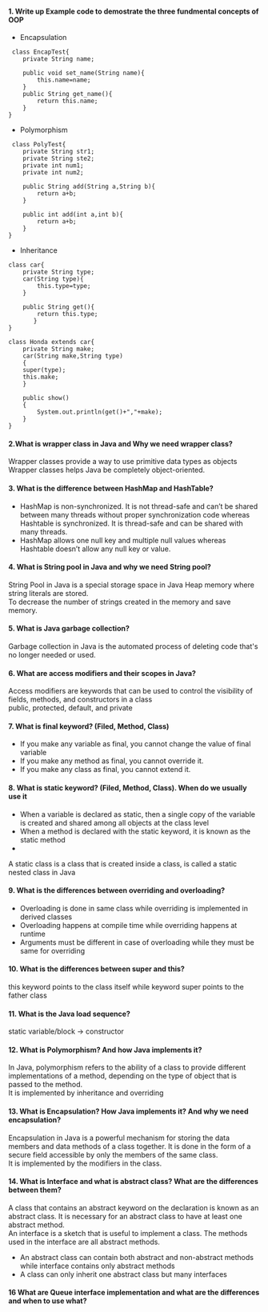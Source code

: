 #### 1. Write up Example code to demostrate the three fundmental concepts of OOP
* Encapsulation
```
 class EncapTest{
    private String name;
    
    public void set_name(String name){
        this.name=name;
    }
    public String get_name(){
        return this.name;
    }
}
```

* Polymorphism
```
 class PolyTest{
    private String str1;
    private String ste2;
    private int num1;
    private int num2;
    
    public String add(String a,String b){
        return a+b;
    }
       
    public int add(int a,int b){
        return a+b;
    } 
}
```
* Inheritance
```
class car{
    private String type;
    car(String type){
        this.type=type;
    }
    
    public String get(){
        return this.type;
       }
}

class Honda extends car{
    private String make;
    car(String make,String type)
    {
    super(type);
    this.make;
    }
    
    public show()
    {
        System.out.println(get()+","+make);
    }
}
```

#### 2.What is wrapper class in Java and Why we need wrapper class?
Wrapper classes provide a way to use primitive data types as objects  
Wrapper classes helps Java be completely object-oriented.
#### 3. What is the difference between HashMap and HashTable?
* HashMap is non-synchronized. It is not thread-safe and can’t be shared between many threads without proper synchronization code whereas Hashtable is synchronized. It is thread-safe and can be shared with many threads.
* HashMap allows one null key and multiple null values whereas Hashtable doesn’t allow any null key or value.

#### 4. What is String pool in Java and why we need String pool?
String Pool in Java is a special storage space in Java Heap memory where string literals are stored.  
To decrease the number of strings created in the memory and save memory.
#### 5. What is Java garbage collection?
Garbage collection in Java is the automated process of deleting code that's no longer needed or used.
#### 6. What are access modifiers and their scopes in Java?
Access modifiers are keywords that can be used to control the visibility of fields, methods, and constructors in a class  
public, protected, default, and private
#### 7. What is final keyword? (Filed, Method, Class)
* If you make any variable as final, you cannot change the value of final variable
* If you make any method as final, you cannot override it.
* If you make any class as final, you cannot extend it.
#### 8. What is static keyword? (Filed, Method, Class). When do we usually use it
* When a variable is declared as static, then a single copy of the variable is created and shared among all objects at the class level
* When a method is declared with the static keyword, it is known as the static method
*
A static class is a class that is created inside a class, is called a static nested class in Java
#### 9. What is the differences between overriding and overloading?
* Overloading is done in same class while overriding is implemented in derived classes
* Overloading happens at compile time while overriding happens at runtime
* Arguments must be different in case of overloading while they must be same for overriding
#### 10. What is the differences between super and this?
this keyword points to the class itself while keyword super points to the father class
#### 11. What is the Java load sequence?
static variable/block -> constructor
#### 12. What is Polymorphism? And how Java implements it?
In Java, polymorphism refers to the ability of a class to provide different implementations of a method, depending on the type of object that is passed to the method.  
It is implemented by inheritance and overriding
#### 13. What is Encapsulation? How Java implements it? And why we need encapsulation?
Encapsulation in Java is a powerful mechanism for storing the data members and data methods of a class together. It is done in the form of a secure field accessible by only the members of the same class.  
It is implemented by the modifiers in the class.
#### 14. What is Interface and what is abstract class? What are the differences between them?
A class that contains an abstract keyword on the declaration is known as an abstract class. It is necessary for an abstract class to have at least one abstract method.  
An interface is a sketch that is useful to implement a class. The methods used in the interface are all abstract methods.
* An abstract class can contain both abstract and non-abstract methods while interface contains only abstract methods
* A class can only inherit one abstract class but many interfaces
#### 16 What are Queue interface implementation and what are the differences and when to use what?
